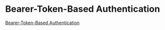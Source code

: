 # Bearer-Token-Based Authentication

[Bearer-Token-Based Authentication](https://www.iana.org/assignments/http-authschemes/http-authschemes.xhtml)

